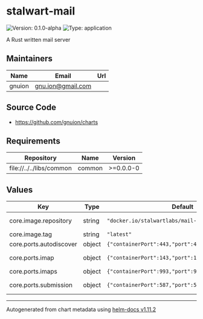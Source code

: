 # stalwart-mail

![Version: 0.1.0-alpha](https://img.shields.io/badge/Version-0.1.0--alpha-informational?style=flat-square) ![Type: application](https://img.shields.io/badge/Type-application-informational?style=flat-square)

A Rust written mail server

## Maintainers

| Name | Email | Url |
| ---- | ------ | --- |
| gnuion | <gnu.ion@gmail.com> |  |

## Source Code

* <https://github.com/gnuion/charts>

## Requirements

| Repository | Name | Version |
|------------|------|---------|
| file://../../libs/common | common | >=0.0.0-0 |

## Values

| Key | Type | Default | Description |
|-----|------|---------|-------------|
| core.image.repository | string | `"docker.io/stalwartlabs/mail-server"` | image repository  |
| core.image.tag | string | `"latest"` | image tag  |
| core.ports.autodiscover | object | `{"containerPort":443,"port":443,"protocol":"TCP"}` | autodiscover |
| core.ports.imap | object | `{"containerPort":143,"port":143,"protocol":"TCP"}` | imap unsecure |
| core.ports.imaps | object | `{"containerPort":993,"port":993,"protocol":"TCP"}` | imap secure |
| core.ports.submission | object | `{"containerPort":587,"port":587,"protocol":"TCP"}` | submission unsecure |

----------------------------------------------
Autogenerated from chart metadata using [helm-docs v1.11.2](https://github.com/norwoodj/helm-docs/releases/v1.11.2)
